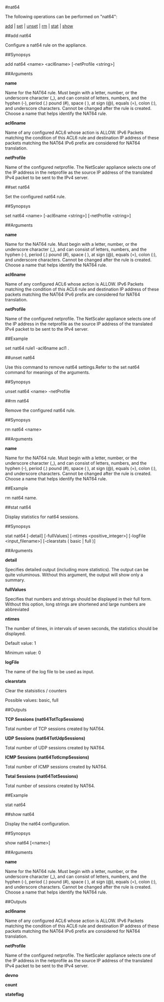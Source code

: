 #nat64

The following operations can be performed on "nat64":


[add](#add-nat64) | [set](#set-nat64) | [unset](#unset-nat64) | [rm](#rm-nat64) | [stat](#stat-nat64) | [show](#show-nat64)

##add nat64

Configure a nat64 rule on the appliance.


##Synopsys

add nat64 &lt;name> &lt;acl6name> [-netProfile &lt;string>]


##Arguments

<b>name</b>
Name for the NAT64 rule. Must begin with a letter, number, or the underscore character (_), and can consist of letters, numbers, and the hyphen (-), period (.) pound (#), space ( ), at sign (@), equals (=), colon (:), and underscore characters. Cannot be changed after the rule is created. Choose a name that helps identify the NAT64 rule.

<b>acl6name</b>
Name of any configured ACL6 whose action is ALLOW.  IPv6 Packets matching the condition of this ACL6 rule and destination IP address of these packets matching the NAT64 IPv6 prefix are considered for NAT64 translation.

<b>netProfile</b>
Name of the configured netprofile. The NetScaler appliance selects one of the IP address in the netprofile as the source IP address of the translated IPv4 packet to be sent to the IPv4 server.



##set nat64

Set the configured nat64 rule.


##Synopsys

set nat64 &lt;name> [-acl6name &lt;string>] [-netProfile &lt;string>]


##Arguments

<b>name</b>
Name for the NAT64 rule. Must begin with a letter, number, or the underscore character (_), and can consist of letters, numbers, and the hyphen (-), period (.) pound (#), space ( ), at sign (@), equals (=), colon (:), and underscore characters. Cannot be changed after the rule is created. Choose a name that helps identify the NAT64 rule.

<b>acl6name</b>
Name of any configured ACL6 whose action is ALLOW.  IPv6 Packets matching the condition of this ACL6 rule and destination IP address of these packets matching the NAT64 IPv6 prefix are considered for NAT64 translation.

<b>netProfile</b>
Name of the configured netprofile. The NetScaler appliance selects one of the IP address in the netprofile as the source IP address of the translated IPv4 packet to be sent to the IPv4 server.



##Example

set nat64 rule1  -acl6name acl1 .

##unset nat64

Use this command to remove  nat64 settings.Refer to the set  nat64 command for meanings of the arguments.


##Synopsys

unset nat64 &lt;name> -netProfile


##rm nat64

Remove the configured nat64 rule.


##Synopsys

rm nat64 &lt;name>


##Arguments

<b>name</b>
Name for the NAT64 rule. Must begin with a letter, number, or the underscore character (_), and can consist of letters, numbers, and the hyphen (-), period (.) pound (#), space ( ), at sign (@), equals (=), colon (:), and underscore characters. Cannot be changed after the rule is created. Choose a name that helps identify the NAT64 rule.



##Example

rm nat64  name.

##stat nat64

Display statistics for nat64 sessions.


##Synopsys

stat nat64 [-detail] [-fullValues] [-ntimes &lt;positive_integer>] [-logFile &lt;input_filename>] [-clearstats ( basic | full )]


##Arguments

<b>detail</b>
Specifies detailed output (including more statistics). The output can be quite voluminous. Without this argument, the output will show only a summary.

<b>fullValues</b>
Specifies that numbers and strings should be displayed in their full form. Without this option, long strings are shortened and large numbers are abbreviated

<b>ntimes</b>
The number of times, in intervals of seven seconds, the statistics should be displayed.
Default value: 1
Minimum value: 0

<b>logFile</b>
The name of the log file to be used as input.

<b>clearstats</b>
Clear the statsistics / counters
Possible values: basic, full



##Outputs

<b>TCP Sessions (nat64TotTcpSessions)</b>
Total number of TCP sessions created by NAT64.

<b>UDP Sessions (nat64TotUdpSessions)</b>
Total number of UDP sessions created by NAT64.

<b>ICMP Sessions (nat64TotIcmpSessions)</b>
Total number of ICMP sessions created by NAT64.

<b>Total Sessions (nat64TotSessions)</b>
Total number of sessions created by NAT64.



##Example

stat nat64

##show nat64

Display the nat64 configuration.


##Synopsys

show nat64 [&lt;name>]


##Arguments

<b>name</b>
Name for the NAT64 rule. Must begin with a letter, number, or the underscore character (_), and can consist of letters, numbers, and the hyphen (-), period (.) pound (#), space ( ), at sign (@), equals (=), colon (:), and underscore characters. Cannot be changed after the rule is created. Choose a name that helps identify the NAT64 rule.



##Outputs

<b>acl6name</b>
Name of any configured ACL6 whose action is ALLOW.  IPv6 Packets matching the condition of this ACL6 rule and destination IP address of these packets matching the NAT64 IPv6 prefix are considered for NAT64 translation.

<b>netProfile</b>
Name of the configured netprofile. The NetScaler appliance selects one of the IP address in the netprofile as the source IP address of the translated IPv4 packet to be sent to the IPv4 server.

<b>devno</b>

<b>count</b>

<b>stateflag</b>



